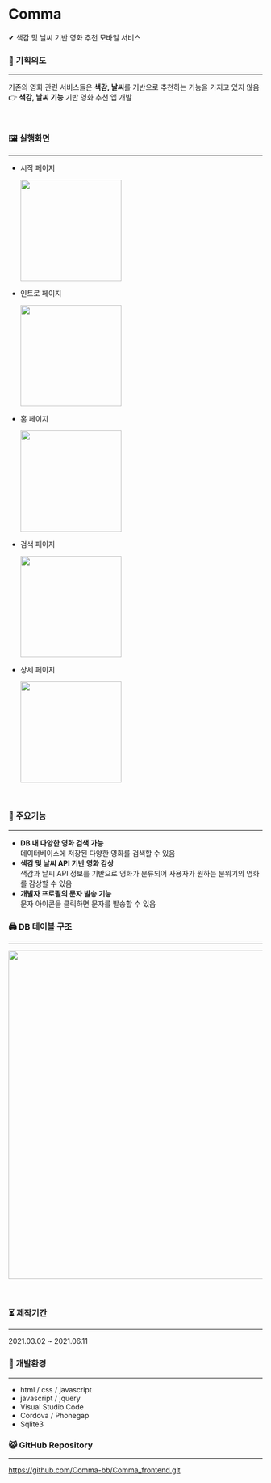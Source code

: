 # Comma
✔ 색감 및 날씨 기반 영화 추천 모바일 서비스


### 📄 기획의도

------



기존의 영화 관련 서비스들은 **색감, 날씨**를 기반으로 추천하는 기능을 가지고 있지 않음<br>
👉 **색감, 날씨 기능** 기반 영화 추천 앱 개발

<br>

### 🖼 실행화면

------
- 시작 페이지
  <p>
    <img src="https://user-images.githubusercontent.com/57933061/125465196-dc9fdeec-1e1f-4608-ba9d-f9d5cab2b589.png" width="200" float = "center">
  </p>
- 인트로 페이지
  <p>
    <img src="https://user-images.githubusercontent.com/57933061/125465916-10d67b30-3988-41fe-8117-71b9a3b4fe52.png" width="200" float = "center">
  </p>
- 홈 페이지
  <p>
    <img src="https://user-images.githubusercontent.com/57933061/125464841-ca025b37-d577-4362-ad46-b3e5bba8d513.png" width="200" float = "center">
  </p>
- 검색 페이지
  <p>
    <img src="https://user-images.githubusercontent.com/57933061/125465000-7b78f8db-589a-4aa4-a9fe-c3c31d1a47d0.png" width="200" float = "center">
  </p>
- 상세 페이지
  <p>
    <img src="https://user-images.githubusercontent.com/57933061/125465048-9ff876cd-1f32-4793-804d-28499eb8dac8.png" width="200" float = "center">
  </p>

<br>


### 🌷 주요기능

------

- **DB 내 다양한 영화 검색 가능**<br>데이터베이스에 저장된 다양한 영화를 검색할 수 있음<br>
- **색감  및 날씨 API 기반 영화 감상**<br>색감과 날씨 API 정보를 기반으로 영화가 분류되어 사용자가 원하는 분위기의 영화를 감상할 수 있음<br>
- **개발자 프로필의 문자 발송 기능**<br>문자 아이콘을 클릭하면 문자를 발송할 수 있음<br>


### 🖨 DB 테이블 구조

------
<p>
    <img src="https://user-images.githubusercontent.com/57933061/125468040-212634a4-d7ef-4924-9672-460aa32d5f5a.png" width="650" float = "center">
  </p><br>
  
### ⏳ 제작기간

------

2021.03.02 ~ 2021.06.11




### 💫 개발환경

------

- html / css / javascript 
- javascript / jquery
- Visual Studio Code
- Cordova / Phonegap
- Sqlite3



### 😺 GitHub Repository

------

https://github.com/Comma-bb/Comma_frontend.git 



